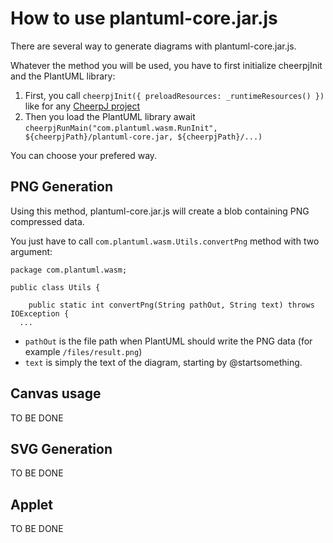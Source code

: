 # How to use plantuml-core.jar.js

There are several way to generate diagrams with plantuml-core.jar.js.

Whatever the method you will be used, you have to first initialize cheerpjInit and the PlantUML library:

1. First, you call `cheerpjInit({ preloadResources: _runtimeResources() })` like for any [CheerpJ project](https://docs.leaningtech.com/cheerpj/Runtime-API)
2. Then you load the PlantUML library await `cheerpjRunMain("com.plantuml.wasm.RunInit", ${cheerpjPath}/plantuml-core.jar, ${cheerpjPath}/...)`

You can choose your prefered way.

## PNG Generation

Using this method, plantuml-core.jar.js will create a blob containing PNG compressed data.

You just have to call `com.plantuml.wasm.Utils.convertPng` method with two argument:


```
package com.plantuml.wasm;

public class Utils {
   
	public static int convertPng(String pathOut, String text) throws IOException {
  ...
```

- `pathOut` is the file path when PlantUML should write the PNG data (for example `/files/result.png`)
-  `text` is simply the text of the diagram, starting by @startsomething.


## Canvas usage

TO BE DONE


## SVG Generation

TO BE DONE


## Applet

TO BE DONE



